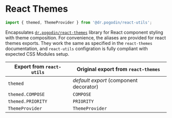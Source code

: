 # React Themes

```jsx
import { themed, ThemeProvider } from '@dr.pogodin/react-utils';
```

Encapsulates
[`dr.pogodin/react-themes`](https://www.npmjs.com/package/@dr.pogodin/react-themes)
library for React component styling with theme composition. For convenience,
the aliases are provided for react themes exports. They work the same as
specified in the `react-themes` documentation, and `react-utils` configration is
fully compliant with expected CSS Modules setup.

| Export from `react-utils` | Original export from `react-themes`    |
| ------------------------- | -------------------------------------- |
| `themed`                  | _default export_ (component decorator) |
| `themed.COMPOSE`          | `COMPOSE`                              |
| `themed.PRIORITY`         | `PRIORITY`                             |
| `ThemeProvider`           | `ThemeProvider`                        |
